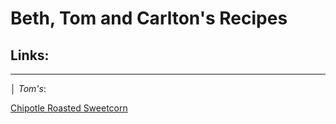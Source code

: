 # Beth, Tom and Carlton's Recipes

## Links:

---

│ _Tom's_:

[Chipotle Roasted Sweetcorn](/chipotle-roasted-sweetcorn.MD)
